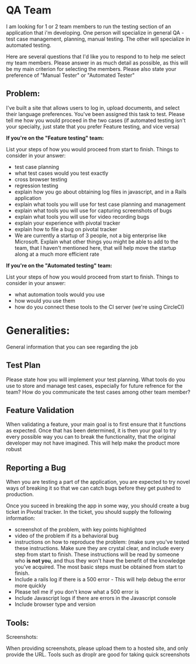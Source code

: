 QA Team
==

I am looking for 1 or 2 team members to run the testing section of an application that i'm
developing.   One person will specialize in general QA - test case management,
planning, manual testing.   The other will specialize in automated testing.

Here are several questions that I'd like you to respond to to
help me select my team members.  Please answer in as much detail as possible,
as this will be my main criterion for selecting the members.  Please also state
your preference of "Manual Tester" or "Automated Tester"


Problem:
-------

I've built a site that allows users to log in, upload documents, and select
their language preferences.  You've been assigned this task to test.  Please
tell me how you would proceed in the two cases (if automated testing isn't your
specialty, just state that you prefer Feature testing, and vice versa)


**If you're on the "Feature testing" team:**

List your steps of how you would proceed from start to finish.  Things to
consider in your answer:

* test case planning
* what test cases would you test exactly
* cross browser testing
* regression testing
* explain how you go about obtaining log files in javascript, and in a Rails application
* explain what tools you will use for test case planning and management
* explain what tools you will use for capturing screenshots of bugs
* explain what tools you will use for video recording bugs
* explain your experience with pivotal tracker
* explain how to file a bug on pivotal tracker
* We are currently a startup of 3 people, not a big enterprise like Microsoft.
    Explain what other things you might be able to add to the team, that I
    haven't mentioned here, that will help move the startup along at a much
    more efficient rate


**If you're on the "Automated testing" team:**

List your steps of how you would proceed from start to finish.  Things to
consider in your answer:

* what automation tools would you use
* how would you use them
* how do you connect these tools to the CI server (we're using CircleCI)





Generalities:
=============

General information that you can see regarding the job


Test Plan
---------

Please state how you will implement your test planning.
What tools do you use to store and manage test cases, especially for future
refrence for the team?
How do you communicate the test cases among other team member?





Feature Validation
------------------

When validating a feature, your main goal is to first ensure that it functions
as expected.  Once that has been determined, it is then your goal to try every
possible way you can to break the functionality, that the original developer
may not have imagined.   This will help make the product more robust




Reporting a Bug
---------------

When you are testing a part of the application, you are expected to try novel
ways of breaking it so that we can catch bugs before they get pushed to
production.

Once you suceed in breaking the app in some way, you should create a bug ticket
in Pivotal tracker.  In the ticket, you should supply the following
information:

* screenshot of the problem, with key points highlighted
* video of the problem if its a behavioral bug
* instructions on how to reproduce the problem:
  (make sure you've tested these instructions.  Make sure they are crystal
  clear, and include every step from start to finish.  These instructions will
  be read by someone who **is not you**, and thus they won't have the benefit of
  the knowledge you've acquired.  The most basic steps must be obtained from
  start to finish.
* Include a rails log if there is a 500 error - This will help debug the error
  more quickly
* Please tell me if you don't know what a 500 error is
* Include Javascript logs if there are errors in the Javascript console
* Include browser type and version


Tools:
------

Screenshots:

  When providing screenshots, please upload them to a hosted site, and only
  provide the URL. Tools such as droplr are good for taking quick screenshots
